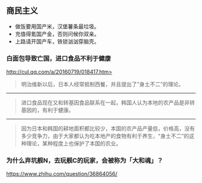 ## 商民主义
- 做饭要用国产米，汉堡薯条最垃圾。
- 充值得氪国产金，否则问候你双亲。
- 上路请开国产车，铁锁汹汹穿脑壳。
### 白面包导致亡国，进口食品不利于健康
http://cul.qq.com/a/20160719/018417.htm>
>明治维新以后，日本人经常抵制西餐，并且提出了“身土不二”的理论。
---
>进口食品现在又和转基因食品联系在一起，韩国人认为本地的农产品是非转基因的，有利于健康。
---
>因为日本和韩国的耕地面积都比较少，本国的农产品产量低，价格高，没有多少竞争力，由于大家都认为吃本地产的食物有利于养生，“身土不二”的这种理论，某种程度上也保护了本国的农业。
### 为什么弃坑舰N，去玩舰C的玩家，会被称为「大和魂」？
https://www.zhihu.com/question/36864056/
